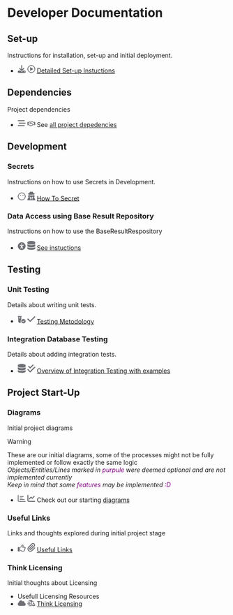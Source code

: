 # Developer Documentation

## Set-up  

Instructions for installation, set-up and initial deployment.  

- <svg xmlns="http://www.w3.org/2000/svg" style="fill: #6e7075" width=18 viewBox="0 0 512 512"><path d="M288 32c0-17.7-14.3-32-32-32s-32 14.3-32 32l0 242.7-73.4-73.4c-12.5-12.5-32.8-12.5-45.3 0s-12.5 32.8 0 45.3l128 128c12.5 12.5 32.8 12.5 45.3 0l128-128c12.5-12.5 12.5-32.8 0-45.3s-32.8-12.5-45.3 0L288 274.7 288 32zM64 352c-35.3 0-64 28.7-64 64l0 32c0 35.3 28.7 64 64 64l384 0c35.3 0 64-28.7 64-64l0-32c0-35.3-28.7-64-64-64l-101.5 0-45.3 45.3c-25 25-65.5 25-90.5 0L165.5 352 64 352zm368 56a24 24 0 1 1 0 48 24 24 0 1 1 0-48z"/></svg> <svg xmlns="http://www.w3.org/2000/svg" style="fill: #6e7075" width=18 viewBox="0 0 512 512"><path d="M464 256A208 208 0 1 0 48 256a208 208 0 1 0 416 0zM0 256a256 256 0 1 1 512 0A256 256 0 1 1 0 256zM188.3 147.1c7.6-4.2 16.8-4.1 24.3 .5l144 88c7.1 4.4 11.5 12.1 11.5 20.5s-4.4 16.1-11.5 20.5l-144 88c-7.4 4.5-16.7 4.7-24.3 .5s-12.3-12.2-12.3-20.9l0-176c0-8.7 4.7-16.7 12.3-20.9z"/></svg> [Detailed Set-up Instuctions](set-up.md)  

## Dependencies  

Project dependencies  

- <svg xmlns="http://www.w3.org/2000/svg" style="fill: #6e7075" width=18 viewBox="0 0 512 512"><path d="M0 96C0 78.3 14.3 64 32 64l384 0c17.7 0 32 14.3 32 32s-14.3 32-32 32L32 128C14.3 128 0 113.7 0 96zM64 256c0-17.7 14.3-32 32-32l384 0c17.7 0 32 14.3 32 32s-14.3 32-32 32L96 288c-17.7 0-32-14.3-32-32zM448 416c0 17.7-14.3 32-32 32L32 448c-17.7 0-32-14.3-32-32s14.3-32 32-32l384 0c17.7 0 32 14.3 32 32z"/></svg> <svg xmlns="http://www.w3.org/2000/svg" style="fill: #6e7075" width=18 viewBox="0 0 640 512"><path d="M272.2 64.6l-51.1 51.1c-15.3 4.2-29.5 11.9-41.5 22.5L153 161.9C142.8 171 129.5 176 115.8 176L96 176l0 128c20.4 .6 39.8 8.9 54.3 23.4l35.6 35.6 7 7c0 0 0 0 0 0L219.9 397c6.2 6.2 16.4 6.2 22.6 0c1.7-1.7 3-3.7 3.7-5.8c2.8-7.7 9.3-13.5 17.3-15.3s16.4 .6 22.2 6.5L296.5 393c11.6 11.6 30.4 11.6 41.9 0c5.4-5.4 8.3-12.3 8.6-19.4c.4-8.8 5.6-16.6 13.6-20.4s17.3-3 24.4 2.1c9.4 6.7 22.5 5.8 30.9-2.6c9.4-9.4 9.4-24.6 0-33.9L340.1 243l-35.8 33c-27.3 25.2-69.2 25.6-97 .9c-31.7-28.2-32.4-77.4-1.6-106.5l70.1-66.2C303.2 78.4 339.4 64 377.1 64c36.1 0 71 13.3 97.9 37.2L505.1 128l38.9 0 40 0 40 0c8.8 0 16 7.2 16 16l0 208c0 17.7-14.3 32-32 32l-32 0c-11.8 0-22.2-6.4-27.7-16l-84.9 0c-3.4 6.7-7.9 13.1-13.5 18.7c-17.1 17.1-40.8 23.8-63 20.1c-3.6 7.3-8.5 14.1-14.6 20.2c-27.3 27.3-70 30-100.4 8.1c-25.1 20.8-62.5 19.5-86-4.1L159 404l-7-7-35.6-35.6c-5.5-5.5-12.7-8.7-20.4-9.3C96 369.7 81.6 384 64 384l-32 0c-17.7 0-32-14.3-32-32L0 144c0-8.8 7.2-16 16-16l40 0 40 0 19.8 0c2 0 3.9-.7 5.3-2l26.5-23.6C175.5 77.7 211.4 64 248.7 64L259 64c4.4 0 8.9 .2 13.2 .6zM544 320l0-144-48 0c-5.9 0-11.6-2.2-15.9-6.1l-36.9-32.8c-18.2-16.2-41.7-25.1-66.1-25.1c-25.4 0-49.8 9.7-68.3 27.1l-70.1 66.2c-10.3 9.8-10.1 26.3 .5 35.7c9.3 8.3 23.4 8.1 32.5-.3l71.9-66.4c9.7-9 24.9-8.4 33.9 1.4s8.4 24.9-1.4 33.9l-.8 .8 74.4 74.4c10 10 16.5 22.3 19.4 35.1l74.8 0zM64 336a16 16 0 1 0 -32 0 16 16 0 1 0 32 0zm528 16a16 16 0 1 0 0-32 16 16 0 1 0 0 32z"/></svg> See [all project depedencies](./dependencies/dependencies.md)  

## Development

### Secrets  

Instructions on how to use Secrets in Development.  

- <svg xmlns="http://www.w3.org/2000/svg" style="fill: #6e7075" width=18 viewBox="0 0 512 512"><path d="M256 48a208 208 0 1 0 0 416 208 208 0 1 0 0-416zM512 256A256 256 0 1 1 0 256a256 256 0 1 1 512 0zM144.4 208a32 32 0 1 1 64 0 32 32 0 1 1 -64 0zm192-32a32 32 0 1 1 0 64 32 32 0 1 1 0-64z"/></svg> <svg xmlns="http://www.w3.org/2000/svg" style="fill: #6e7075" width=18 viewBox="0 0 448 512"><path d="M224 16c-6.7 0-10.8-2.8-15.5-6.1C201.9 5.4 194 0 176 0c-30.5 0-52 43.7-66 89.4C62.7 98.1 32 112.2 32 128c0 14.3 25 27.1 64.6 35.9c-.4 4-.6 8-.6 12.1c0 17 3.3 33.2 9.3 48l-59.9 0C38 224 32 230 32 237.4c0 1.7 .3 3.4 1 5l38.8 96.9C28.2 371.8 0 423.8 0 482.3C0 498.7 13.3 512 29.7 512l388.6 0c16.4 0 29.7-13.3 29.7-29.7c0-58.5-28.2-110.4-71.7-143L415 242.4c.6-1.6 1-3.3 1-5c0-7.4-6-13.4-13.4-13.4l-59.9 0c6-14.8 9.3-31 9.3-48c0-4.1-.2-8.1-.6-12.1C391 155.1 416 142.3 416 128c0-15.8-30.7-29.9-78-38.6C324 43.7 302.5 0 272 0c-18 0-25.9 5.4-32.5 9.9c-4.8 3.3-8.8 6.1-15.5 6.1zm56 208l-12.4 0c-16.5 0-31.1-10.6-36.3-26.2c-2.3-7-12.2-7-14.5 0c-5.2 15.6-19.9 26.2-36.3 26.2L168 224c-22.1 0-40-17.9-40-40l0-14.4c28.2 4.1 61 6.4 96 6.4s67.8-2.3 96-6.4l0 14.4c0 22.1-17.9 40-40 40zm-88 96l16 32L176 480 128 288l64 32zm128-32L272 480 240 352l16-32 64-32z"/></svg> [How To Secret](shhh_secrets.md)  

### Data Access using Base Result Repository  

Instructions on how to use the BaseResultRespository  

- <svg xmlns="http://www.w3.org/2000/svg" style="fill: #6e7075" width=18 viewBox="0 0 512 512"><path d="M0 256a256 256 0 1 1 512 0A256 256 0 1 1 0 256zm161.5-86.1c-12.2-5.2-26.3 .4-31.5 12.6s.4 26.3 12.6 31.5l11.9 5.1c17.3 7.4 35.2 12.9 53.6 16.3l0 50.1c0 4.3-.7 8.6-2.1 12.6l-28.7 86.1c-4.2 12.6 2.6 26.2 15.2 30.4s26.2-2.6 30.4-15.2l24.4-73.2c1.3-3.8 4.8-6.4 8.8-6.4s7.6 2.6 8.8 6.4l24.4 73.2c4.2 12.6 17.8 19.4 30.4 15.2s19.4-17.8 15.2-30.4l-28.7-86.1c-1.4-4.1-2.1-8.3-2.1-12.6l0-50.1c18.4-3.5 36.3-8.9 53.6-16.3l11.9-5.1c12.2-5.2 17.8-19.3 12.6-31.5s-19.3-17.8-31.5-12.6L338.7 175c-26.1 11.2-54.2 17-82.7 17s-56.5-5.8-82.7-17l-11.9-5.1zM256 160a40 40 0 1 0 0-80 40 40 0 1 0 0 80z"/></svg> <svg xmlns="http://www.w3.org/2000/svg" style="fill: #6e7075" width=18 viewBox="0 0 448 512"><path d="M448 80l0 48c0 44.2-100.3 80-224 80S0 172.2 0 128L0 80C0 35.8 100.3 0 224 0S448 35.8 448 80zM393.2 214.7c20.8-7.4 39.9-16.9 54.8-28.6L448 288c0 44.2-100.3 80-224 80S0 332.2 0 288L0 186.1c14.9 11.8 34 21.2 54.8 28.6C99.7 230.7 159.5 240 224 240s124.3-9.3 169.2-25.3zM0 346.1c14.9 11.8 34 21.2 54.8 28.6C99.7 390.7 159.5 400 224 400s124.3-9.3 169.2-25.3c20.8-7.4 39.9-16.9 54.8-28.6l0 85.9c0 44.2-100.3 80-224 80S0 476.2 0 432l0-85.9z"/></svg> [See instuctions](base_result_repository.md)  

## Testing  

### Unit Testing  

Details about writing unit tests.  

- <svg xmlns="http://www.w3.org/2000/svg" style="fill: #6e7075" width=18 viewBox="0 0 512 512"><path d="M0 64C0 46.3 14.3 32 32 32l64 0 64 0 64 0c17.7 0 32 14.3 32 32s-14.3 32-32 32l0 170.8c-20.2 28.6-32 63.5-32 101.2c0 25.2 5.3 49.1 14.8 70.8C189.5 463.7 160.6 480 128 480c-53 0-96-43-96-96L32 96C14.3 96 0 81.7 0 64zM96 96l0 96 64 0 0-96L96 96zM224 368a144 144 0 1 1 288 0 144 144 0 1 1 -288 0zm211.3-43.3c-6.2-6.2-16.4-6.2-22.6 0L352 385.4l-28.7-28.7c-6.2-6.2-16.4-6.2-22.6 0s-6.2 16.4 0 22.6l40 40c6.2 6.2 16.4 6.2 22.6 0l72-72c6.2-6.2 6.2-16.4 0-22.6z"/></svg> <svg xmlns="http://www.w3.org/2000/svg" style="fill: #6e7075" width=18 viewBox="0 0 448 512"><path d="M438.6 105.4c12.5 12.5 12.5 32.8 0 45.3l-256 256c-12.5 12.5-32.8 12.5-45.3 0l-128-128c-12.5-12.5-12.5-32.8 0-45.3s32.8-12.5 45.3 0L160 338.7 393.4 105.4c12.5-12.5 32.8-12.5 45.3 0z"/></svg> [Testing Metodology](testing.md)  

### Integration Database Testing  

Details about adding integration tests.  

- <svg xmlns="http://www.w3.org/2000/svg" style="fill: #6e7075" width=18 viewBox="0 0 448 512"><path d="M448 80l0 48c0 44.2-100.3 80-224 80S0 172.2 0 128L0 80C0 35.8 100.3 0 224 0S448 35.8 448 80zM393.2 214.7c20.8-7.4 39.9-16.9 54.8-28.6L448 288c0 44.2-100.3 80-224 80S0 332.2 0 288L0 186.1c14.9 11.8 34 21.2 54.8 28.6C99.7 230.7 159.5 240 224 240s124.3-9.3 169.2-25.3zM0 346.1c14.9 11.8 34 21.2 54.8 28.6C99.7 390.7 159.5 400 224 400s124.3-9.3 169.2-25.3c20.8-7.4 39.9-16.9 54.8-28.6l0 85.9c0 44.2-100.3 80-224 80S0 476.2 0 432l0-85.9z"/></svg> <svg xmlns="http://www.w3.org/2000/svg" style="fill: #6e7075" width=18 viewBox="0 0 448 512"><path d="M342.6 86.6c12.5-12.5 12.5-32.8 0-45.3s-32.8-12.5-45.3 0L160 178.7l-57.4-57.4c-12.5-12.5-32.8-12.5-45.3 0s-12.5 32.8 0 45.3l80 80c12.5 12.5 32.8 12.5 45.3 0l160-160zm96 128c12.5-12.5 12.5-32.8 0-45.3s-32.8-12.5-45.3 0L160 402.7 54.6 297.4c-12.5-12.5-32.8-12.5-45.3 0s-12.5 32.8 0 45.3l128 128c12.5 12.5 32.8 12.5 45.3 0l256-256z"/></svg> [Overview of Integration Testing with examples](integration_db_testing.md)  

## Project Start-Up  

### Diagrams  

Initial project diagrams  

> [!WARNING]
> These are our initial diagrams, some of the processes might not be fully implemented or follow exactly the same logic  
> _Objects/Entities/Lines marked in <i style="color: purple">purpule</i> were deemed optional and are not implemented currently_  
> _Keep in mind that some <i style="color: purple">features</i> may be implemented <i style="color: purple">:D</i>_  

- <svg xmlns="http://www.w3.org/2000/svg" style="fill: #6e7075" width=18 viewBox="0 0 512 512"><path d="M24 32c13.3 0 24 10.7 24 24l0 352c0 13.3 10.7 24 24 24l416 0c13.3 0 24 10.7 24 24s-10.7 24-24 24L72 480c-39.8 0-72-32.2-72-72L0 56C0 42.7 10.7 32 24 32zM128 136c0-13.3 10.7-24 24-24l208 0c13.3 0 24 10.7 24 24s-10.7 24-24 24l-208 0c-13.3 0-24-10.7-24-24zm24 72l144 0c13.3 0 24 10.7 24 24s-10.7 24-24 24l-144 0c-13.3 0-24-10.7-24-24s10.7-24 24-24zm0 96l272 0c13.3 0 24 10.7 24 24s-10.7 24-24 24l-272 0c-13.3 0-24-10.7-24-24s10.7-24 24-24z"/></svg> <svg xmlns="http://www.w3.org/2000/svg" style="fill: #6e7075" width=18 viewBox="0 0 512 512"><path d="M64 64c0-17.7-14.3-32-32-32S0 46.3 0 64L0 400c0 44.2 35.8 80 80 80l400 0c17.7 0 32-14.3 32-32s-14.3-32-32-32L80 416c-8.8 0-16-7.2-16-16L64 64zm406.6 86.6c12.5-12.5 12.5-32.8 0-45.3s-32.8-12.5-45.3 0L320 210.7l-57.4-57.4c-12.5-12.5-32.8-12.5-45.3 0l-112 112c-12.5 12.5-12.5 32.8 0 45.3s32.8 12.5 45.3 0L240 221.3l57.4 57.4c12.5 12.5 32.8 12.5 45.3 0l128-128z"/></svg> Check out our starting [diagrams](../diagrams/intro.md)  

### Useful Links  

Links and thoughts explored during initial project stage  

- <svg xmlns="http://www.w3.org/2000/svg" style="fill: #6e7075" width=18 viewBox="0 0 512 512"><path d="M323.8 34.8c-38.2-10.9-78.1 11.2-89 49.4l-5.7 20c-3.7 13-10.4 25-19.5 35l-51.3 56.4c-8.9 9.8-8.2 25 1.6 33.9s25 8.2 33.9-1.6l51.3-56.4c14.1-15.5 24.4-34 30.1-54.1l5.7-20c3.6-12.7 16.9-20.1 29.7-16.5s20.1 16.9 16.5 29.7l-5.7 20c-5.7 19.9-14.7 38.7-26.6 55.5c-5.2 7.3-5.8 16.9-1.7 24.9s12.3 13 21.3 13L448 224c8.8 0 16 7.2 16 16c0 6.8-4.3 12.7-10.4 15c-7.4 2.8-13 9-14.9 16.7s.1 15.8 5.3 21.7c2.5 2.8 4 6.5 4 10.6c0 7.8-5.6 14.3-13 15.7c-8.2 1.6-15.1 7.3-18 15.2s-1.6 16.7 3.6 23.3c2.1 2.7 3.4 6.1 3.4 9.9c0 6.7-4.2 12.6-10.2 14.9c-11.5 4.5-17.7 16.9-14.4 28.8c.4 1.3 .6 2.8 .6 4.3c0 8.8-7.2 16-16 16l-97.5 0c-12.6 0-25-3.7-35.5-10.7l-61.7-41.1c-11-7.4-25.9-4.4-33.3 6.7s-4.4 25.9 6.7 33.3l61.7 41.1c18.4 12.3 40 18.8 62.1 18.8l97.5 0c34.7 0 62.9-27.6 64-62c14.6-11.7 24-29.7 24-50c0-4.5-.5-8.8-1.3-13c15.4-11.7 25.3-30.2 25.3-51c0-6.5-1-12.8-2.8-18.7C504.8 273.7 512 257.7 512 240c0-35.3-28.6-64-64-64l-92.3 0c4.7-10.4 8.7-21.2 11.8-32.2l5.7-20c10.9-38.2-11.2-78.1-49.4-89zM32 192c-17.7 0-32 14.3-32 32L0 448c0 17.7 14.3 32 32 32l64 0c17.7 0 32-14.3 32-32l0-224c0-17.7-14.3-32-32-32l-64 0z"/></svg> <svg xmlns="http://www.w3.org/2000/svg" style="fill: #6e7075" width=18 viewBox="0 0 448 512"><path d="M364.2 83.8c-24.4-24.4-64-24.4-88.4 0l-184 184c-42.1 42.1-42.1 110.3 0 152.4s110.3 42.1 152.4 0l152-152c10.9-10.9 28.7-10.9 39.6 0s10.9 28.7 0 39.6l-152 152c-64 64-167.6 64-231.6 0s-64-167.6 0-231.6l184-184c46.3-46.3 121.3-46.3 167.6 0s46.3 121.3 0 167.6l-176 176c-28.6 28.6-75 28.6-103.6 0s-28.6-75 0-103.6l144-144c10.9-10.9 28.7-10.9 39.6 0s10.9 28.7 0 39.6l-144 144c-6.7 6.7-6.7 17.7 0 24.4s17.7 6.7 24.4 0l176-176c24.4-24.4 24.4-64 0-88.4z"/></svg> [Useful Links](usefull-links.md)  

### Think Licensing  

Initial thoughts about Licensing  

- Usefull Licensing Resources  
- <svg xmlns="http://www.w3.org/2000/svg" style="fill: #6e7075" width=18 viewBox="0 0 640 512"><path d="M0 336c0 79.5 64.5 144 144 144l368 0c70.7 0 128-57.3 128-128c0-61.9-44-113.6-102.4-125.4c4.1-10.7 6.4-22.4 6.4-34.6c0-53-43-96-96-96c-19.7 0-38.1 6-53.3 16.2C367 64.2 315.3 32 256 32C167.6 32 96 103.6 96 192c0 2.7 .1 5.4 .2 8.1C40.2 219.8 0 273.2 0 336z"/></svg> <svg xmlns="http://www.w3.org/2000/svg" style="fill: #6e7075" width=18 viewBox="0 0 640 512"><path d="M117.9 62.4c-16.8-5.6-25.8-23.7-20.2-40.5s23.7-25.8 40.5-20.2l113 37.7C265 15.8 290.7 0 320 0c44.2 0 80 35.8 80 80c0 3-.2 5.9-.5 8.8l122.6 40.9c16.8 5.6 25.8 23.7 20.2 40.5s-23.7 25.8-40.5 20.2L366.4 145.2c-4.5 3.2-9.3 5.9-14.4 8.2L352 480c0 17.7-14.3 32-32 32l-192 0c-17.7 0-32-14.3-32-32s14.3-32 32-32l160 0 0-294.7c-21-9.2-37.2-27-44.2-49l-125.9-42zM200.4 288L128 163.8 55.6 288l144.9 0zM128 384C65.1 384 12.8 350 2 305.1c-2.6-11 1-22.3 6.7-32.1l95.2-163.2c5-8.6 14.2-13.8 24.1-13.8s19.1 5.3 24.1 13.8l95.2 163.2c5.7 9.8 9.3 21.1 6.7 32.1C243.2 350 190.9 384 128 384zm382.8-92.2L438.4 416l144.9 0L510.8 291.8zm126 141.3C626 478 573.7 512 510.8 512s-115.2-34-126-78.9c-2.6-11 1-22.3 6.7-32.1l95.2-163.2c5-8.6 14.2-13.8 24.1-13.8s19.1 5.3 24.1 13.8l95.2 163.2c5.7 9.8 9.3 21.1 6.7 32.1z"/></svg> [Think Licensing](think-licensing.md)  
